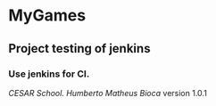 # MyGames
## Project testing of jenkins
### Use jenkins for CI.
*CESAR School.*
*Humberto Matheus Bioca*
version 1.0.1
